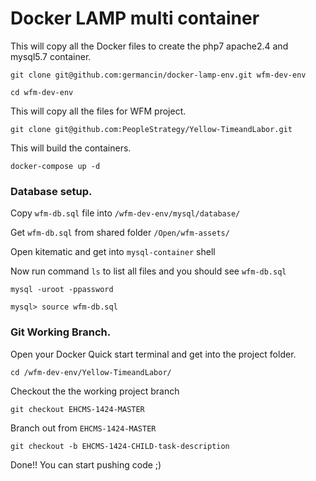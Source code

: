 # Docker LAMP multi container

This will copy all the Docker files to create the php7 apache2.4 and mysql5.7 container.
    
``git clone git@github.com:germancin/docker-lamp-env.git wfm-dev-env``
    
``cd wfm-dev-env``
       
This will copy all the files for WFM project.
       
``git clone git@github.com:PeopleStrategy/Yellow-TimeandLabor.git``

This will build the containers.
    
``docker-compose up -d``

### Database setup.
Copy ``wfm-db.sql`` file into ``/wfm-dev-env/mysql/database/``

Get ``wfm-db.sql`` from shared folder ``/Open/wfm-assets/``

Open kitematic and get into ``mysql-container`` shell 

Now run command ``ls`` to list all files and you should see ``wfm-db.sql``
 
``mysql -uroot -ppassword``

``mysql> source wfm-db.sql ``

### Git Working Branch.
Open your Docker Quick start terminal and get into the project folder.

``cd /wfm-dev-env/Yellow-TimeandLabor/``

Checkout the the working project branch

``git checkout EHCMS-1424-MASTER``

Branch out from ``EHCMS-1424-MASTER``

``git checkout -b EHCMS-1424-CHILD-task-description``

Done!! You can start pushing code ;) 

